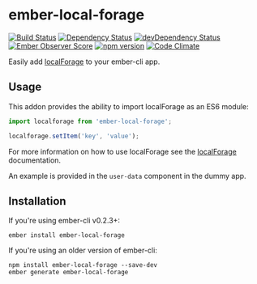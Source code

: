 # ember-local-forage

[![Build Status](https://travis-ci.org/faizaanshamsi/ember-local-forage.svg?branch=master)](https://travis-ci.org/faizaanshamsi/ember-local-forage)
[![Dependency Status](https://david-dm.org/faizaanshamsi/ember-local-forage.svg)](https://david-dm.org/faizaanshamsi/ember-local-forage)
[![devDependency Status](https://david-dm.org/faizaanshamsi/ember-local-forage/dev-status.svg)](https://david-dm.org/faizaanshamsi/ember-local-forage#info=devDependencies)
[![Ember Observer Score](http://emberobserver.com/badges/ember-local-forage.svg)](http://emberobserver.com/addons/ember-local-forage)
[![npm version](https://badge.fury.io/js/ember-local-forage.svg)](http://badge.fury.io/js/ember-local-forage)
[![Code Climate](https://codeclimate.com/github/faizaanshamsi/ember-local-forage/badges/gpa.svg)](https://codeclimate.com/github/faizaanshamsi/ember-local-forage)

Easily add [localForage][localForage] to your ember-cli app.

## Usage

This addon provides the ability to import localForage as an ES6 module:

```javascript
import localforage from 'ember-local-forage';

localforage.setItem('key', 'value');
```

For more information on how to use localForage see the [localForage][localForage] documentation.

An example is provided in the `user-data` component in the dummy app.

## Installation

If you're using ember-cli v0.2.3+:

```no-highlight
ember install ember-local-forage
```

If you're using an older version of ember-cli:

```no-highlight
npm install ember-local-forage --save-dev
ember generate ember-local-forage
```


[bower]: http://bower.io "bower"
[localForage]: https://github.com/mozilla/localForage "localForage"
